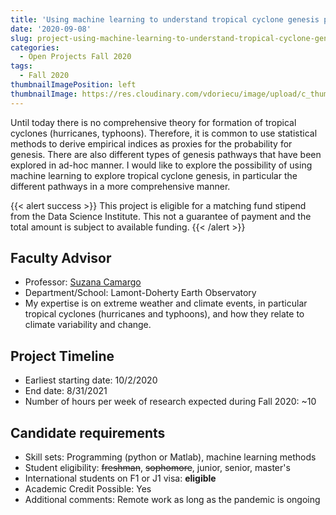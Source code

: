 ```yaml
---
title: 'Using machine learning to understand tropical cyclone genesis pathways'
date: '2020-09-08'
slug: project-using-machine-learning-to-understand-tropical-cyclone-genesis-pathways
categories:
  - Open Projects Fall 2020
tags:
  - Fall 2020
thumbnailImagePosition: left
thumbnailImage: https://res.cloudinary.com/vdoriecu/image/upload/c_thumb,w_200,g_face/v1579110178/construction_c6dqbd.png
---
```

Until today there is no comprehensive theory for formation of tropical cyclones (hurricanes, typhoons). Therefore, it is common to use statistical methods to derive  empirical indices as proxies for the probability for genesis. There are also different types of genesis pathways that have been explored in ad-hoc manner. I would like to explore the possibility of using machine learning to explore tropical cyclone genesis, in particular the different pathways in a more comprehensive manner. 

<!--more-->

{{< alert success >}}
This project is eligible for a matching fund stipend from the Data Science Institute. This not a guarantee of payment and the total amount is subject to available funding.
{{< /alert >}}

## Faculty Advisor
+ Professor: [Suzana Camargo](https://www.ldeo.columbia.edu/~suzana/index.html)
+ Department/School: Lamont-Doherty Earth Observatory
+ My expertise is on extreme weather and climate events, in particular tropical cyclones (hurricanes and typhoons), and how they relate to climate variability and change.

## Project Timeline
+ Earliest starting date: 10/2/2020
+ End date: 8/31/2021
+ Number of hours per week of research expected during Fall 2020: ~10

## Candidate requirements
+ Skill sets: Programming (python or Matlab), machine learning methods
+ Student eligibility: ~~freshman~~, ~~sophomore~~, junior, senior, master's
+ International students on F1 or J1 visa: **eligible**
+ Academic Credit Possible: Yes
+ Additional comments: Remote work as long as the pandemic is ongoing

